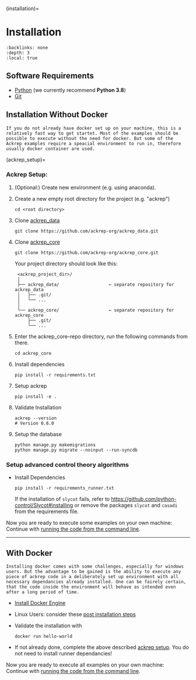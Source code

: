 (installation)=
# Installation

```{contents} Table of contents
:backlinks: none
:depth: 3
:local: true
```
## Software Requirements
- [Python](https://www.python.org/) (we currently recommend **Python 3.8**)
- [Git](https://git-scm.com/)

## Installation Without Docker
````{note}
If you do not already have docker set up on your machine, this is a relatively fast way to get startet. Most of the examples should be possible to execute without the need for docker. But some of the Ackrep examples require a speacial environment to run in, therefore usually docker container are used.  
````
(ackrep_setup)=
### Ackrep Setup:

1. (Optional:) Create new environment (e.g. using anaconda).
2. Create a new empty root directory for the project (e.g. "ackrep")

    `cd <root directory>`

3. Clone [ackrep_data](https://github.com/ackrep-org/ackrep_data.git)

    `git clone https://github.com/ackrep-org/ackrep_data.git`

1. Clone [ackrep_core](https://github.com/ackrep-org/ackrep_core.git)

    `git clone https://github.com/ackrep-org/ackrep_core.git`

    Your project directory should look like this:

        <ackrep_project_dir>/
        │
        ├── ackrep_data/                   ← separate repository for ackrep_data
        │   ├── .git/
        │   └── ...
        │
        └── ackrep_core/                   ← separate repository for ackrep_core
            ├── .git/
            └── ...


1. Enter the ackrep_core-repo directory, run the following commands from there.

    `cd ackrep_core`
1. Install dependencies

    `pip install -r requirements.txt`
1. Setup ackrep
 
    `pip install -e .`
1. Validate Installation 
    ```
    ackrep --version
    # Version 0.6.0
    ```
1. Setup the database
  
    `python manage.py makemigrations` <br>
    `python manage.py migrate --noinput --run-syncdb`

### Setup advanced control theory algorithms
- Install Dependencies

    `pip install -r requirements_runner.txt`

    If the installation of ``slycot`` fails, refer to <https://github.com/python-control/Slycot#installing> or remove the packages `slycot` and `casadi` from the requirements file.

Now you are ready to execute some examples on your own machine:<br>
Continue with [running the code from the command line](run_local).

---

## With Docker
````{note}
Installing docker comes with some challenges, especially for windows users. But the advantage to be gained is the ability to execute any piece of ackrep code in a deliberately set up environment with all necessary dependancies already installed. One can be fairely certain, that the code inside the environment will behave as intended even after a long period of time.
````
- [Install Docker Engine](https://docs.docker.com/engine/install/)
- Linux Users: consider these [post installation steps](https://docs.docker.com/engine/install/linux-postinstall/)
- Validate the installation with

    `docker run hello-world`

- If not already done, complete the above described [ackrep setup](ackrep_setup). You do not need to install runner dependancies!

Now you are ready to execute all examples on your own machine:<br>
Continue with [running the code from the command line](run_local).